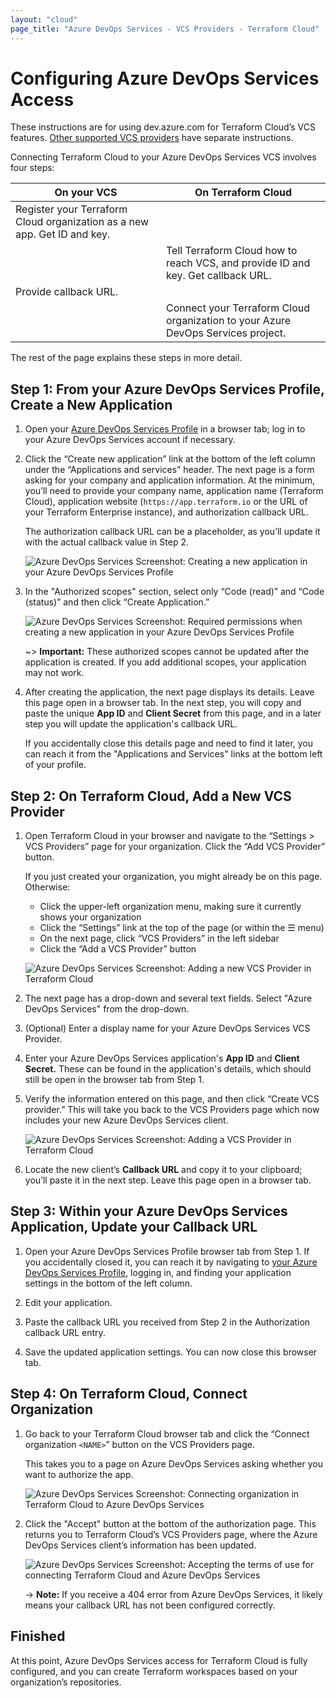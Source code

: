 ```yaml
---
layout: "cloud"
page_title: "Azure DevOps Services - VCS Providers - Terraform Cloud"
---
```


# Configuring Azure DevOps Services Access

These instructions are for using dev.azure.com for Terraform Cloud’s VCS features. [Other supported VCS providers](./index.html) have separate instructions.

Connecting Terraform Cloud to your Azure DevOps Services VCS involves four steps:

On your VCS | On Terraform Cloud
--|--
Register your Terraform Cloud organization as a new app. Get ID and key. | &nbsp;
&nbsp; | Tell Terraform Cloud how to reach VCS, and provide ID and key. Get callback URL.
Provide callback URL. | &nbsp;
&nbsp; | Connect your Terraform Cloud organization to your Azure DevOps Services project.

The rest of the page explains these steps in more detail.

## Step 1: From your Azure DevOps Services Profile, Create a New Application

1. Open your [Azure DevOps Services Profile](https://aex.dev.azure.com) in a browser tab; log in to your Azure DevOps Services account if necessary.

2. Click the “Create new application” link at the bottom of the left column under the “Applications and services” header. The next page is a form asking for your company and application information. At the minimum, you’ll need to provide your company name, application name (Terraform Cloud), application website (`https://app.terraform.io` or the URL of your Terraform Enterprise instance), and authorization callback URL.
    
    The authorization callback URL can be a placeholder, as you’ll update it with the actual callback value in Step 2.

    ![Azure DevOps Services Screenshot: Creating a new application in your Azure DevOps Services Profile](./images/azure-devops-services-create-application.png)

3. In the "Authorized scopes" section, select only “Code (read)” and “Code (status)” and then click “Create Application.”

    ![Azure DevOps Services Screenshot: Required permissions when creating a new application in your Azure DevOps Services Profile](./images/azure-devops-services-application-permissions.png)

    ~> **Important:** These authorized scopes cannot be updated after the application is created. If you add additional scopes, your application may not work.

4. After creating the application, the next page displays its details. Leave this page open in a browser tab. In the next step, you will copy and paste the unique **App ID** and **Client Secret** from this page, and in a later step you will update the application's callback URL.

    If you accidentally close this details page and need to find it later, you can reach it from the "Applications and Services" links at the bottom left of your profile.

## Step 2: On Terraform Cloud, Add a New VCS Provider

1. Open Terraform Cloud in your browser and navigate to the “Settings > VCS Providers” page for your organization. Click the “Add VCS Provider” button.

    If you just created your organization, you might already be on this page. Otherwise:
    - Click the upper-left organization menu, making sure it currently shows your organization
    - Click the “Settings” link at the top of the page (or within the &#9776; menu)
    - On the next page, click “VCS Providers” in the left sidebar
    - Click the “Add a VCS Provider” button

    ![Azure DevOps Services Screenshot: Adding a new VCS Provider in Terraform Cloud](./images/azure-devops-services-add-vcs-provider.png)

2. The next page has a drop-down and several text fields. Select "Azure DevOps Services" from the drop-down.

3. (Optional) Enter a display name for your Azure DevOps Services VCS Provider.

4. Enter your Azure DevOps Services application's **App ID** and **Client Secret.** These can be found in the application's details, which should still be open in the browser tab from Step 1.

5. Verify the information entered on this page, and then click “Create VCS provider.” This will take you back to the VCS Providers page which now includes your new Azure DevOps Services client.

    ![Azure DevOps Services Screenshot: Adding a VCS Provider in Terraform Cloud](./images/azure-devops-services-create-provider.png)

6. Locate the new client’s **Callback URL** and copy it to your clipboard; you’ll paste it in the next step. Leave this page open in a browser tab.

## Step 3: Within your Azure DevOps Services Application, Update your Callback URL

1. Open your Azure DevOps Services Profile browser tab from Step 1. If you accidentally closed it, you can reach it by navigating to [your Azure DevOps Services Profile](https://aex.dev.azure.com), logging in, and finding your application settings in the bottom of the left column.

2. Edit your application. 

3. Paste the callback URL you received from Step 2 in the Authorization callback URL entry. 

4. Save the updated application settings. You can now close this browser tab.

## Step 4: On Terraform Cloud, Connect Organization

1. Go back to your Terraform Cloud browser tab and click the “Connect organization `<NAME>`” button on the VCS Providers page.

    This takes you to a page on Azure DevOps Services asking whether you want to authorize the app. 

    ![Azure DevOps Services Screenshot: Connecting organization in Terraform Cloud to Azure DevOps Services](./images/azure-devops-services-connect-provider.png)

2. Click the "Accept" button at the bottom of the authorization page. This returns you to Terraform Cloud’s VCS Providers page, where the Azure DevOps Services client’s information has been updated.

    ![Azure DevOps Services Screenshot: Accepting the terms of use for connecting Terraform Cloud and Azure DevOps Services](./images/azure-devops-services-accept-terms.png)

    -> **Note:** If you receive a 404 error from Azure DevOps Services, it likely means your callback URL has not been configured correctly.

## Finished

At this point, Azure DevOps Services access for Terraform Cloud is fully configured, and you can create Terraform workspaces based on your organization’s repositories.
